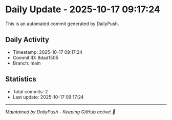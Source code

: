 # Daily Update - 2025-10-17 09:17:24

This is an automated commit generated by DailyPush.

## Daily Activity
- Timestamp: 2025-10-17 09:17:24
- Commit ID: 8dad1505
- Branch: main

## Statistics
- Total commits: 2
- Last update: 2025-10-17 09:17:24

---
*Maintained by DailyPush - Keeping GitHub active! 🚀*
